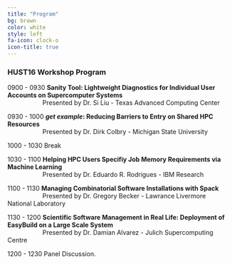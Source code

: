 ```yaml
---
title: "Program"
bg: brown
color: white
style: left
fa-icon: clock-o
icon-title: true
---
```


### HUST16 Workshop Program

0900 \- 0930 **Sanity Tool: Lightweight Diagnostics for Individual User Accounts on Supercomputer Systems**  
&nbsp;&nbsp;&nbsp;&nbsp;&nbsp;&nbsp;&nbsp;&nbsp;&nbsp;&nbsp;&nbsp;&nbsp;&nbsp;&nbsp;&nbsp;&nbsp;&nbsp;&nbsp;&nbsp;&nbsp;Presented by  Dr. Si Liu \- Texas Advanced Computing Center

0930 \- 1000 **_get example_\: Reducing Barriers to Entry on Shared HPC Resources**  
&nbsp;&nbsp;&nbsp;&nbsp;&nbsp;&nbsp;&nbsp;&nbsp;&nbsp;&nbsp;&nbsp;&nbsp;&nbsp;&nbsp;&nbsp;&nbsp;&nbsp;&nbsp;&nbsp;&nbsp;Presented by Dr. Dirk Colbry \- Michigan State University

1000 \- 1030 Break  

1030 \- 1100 **Helping HPC Users Specifiy Job Memory Requirements via Machine Learning**  
&nbsp;&nbsp;&nbsp;&nbsp;&nbsp;&nbsp;&nbsp;&nbsp;&nbsp;&nbsp;&nbsp;&nbsp;&nbsp;&nbsp;&nbsp;&nbsp;&nbsp;&nbsp;&nbsp;&nbsp;Presented by Dr. Eduardo R. Rodrigues \- IBM Research

1100 \- 1130 **Managing Combinatorial Software Installations with Spack**  
&nbsp;&nbsp;&nbsp;&nbsp;&nbsp;&nbsp;&nbsp;&nbsp;&nbsp;&nbsp;&nbsp;&nbsp;&nbsp;&nbsp;&nbsp;&nbsp;&nbsp;&nbsp;&nbsp;&nbsp;Presented by Dr. Gregory Becker \- Lawrance Livermore National Laboratory

1130 \- 1200 **Scientific Software Management in Real Life\: Deployment of EasyBuild on a Large Scale System**  
&nbsp;&nbsp;&nbsp;&nbsp;&nbsp;&nbsp;&nbsp;&nbsp;&nbsp;&nbsp;&nbsp;&nbsp;&nbsp;&nbsp;&nbsp;&nbsp;&nbsp;&nbsp;&nbsp;&nbsp;Presented by Dr. Damian Alvarez \- Julich Supercomputing Centre

1200 \- 1230 Panel Discussion.  


